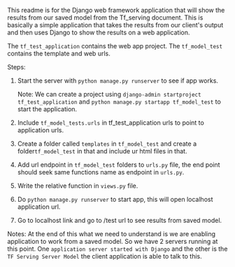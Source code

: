 This readme is for the Django web framework application that will show the results
from our saved model from the Tf_serving document. This is basically  a simple application that takes the results from our client's output
and then uses Django to show the results on a web application.

The `tf_test_application` contains the web app project.
The `tf_model_test` contains the template and web urls. 

Steps: 
1) Start the server with `python manage.py runserver` to see if app works.

    Note: We can create a project using `django-admin startproject tf_test_application` and `python manage.py startapp tf_model_test` to start the application.

2) Include  `tf_model_tests.urls` in tf_test_application urls to point to application urls.

3) Create a folder called `templates` in `tf_model_test` and create a folder`tf_model_test` in that and include ur html files in that.

4) Add url endpoint in `tf_model_test` folders to `urls.py` file, the end point should seek same functions name as endpoint in `urls.py`.

5) Write the relative function in `views.py` file. 

6) Do `python manage.py runserver` to start app, this will open localhost application url. 

7) Go to localhost link and go to /test url to see results from saved model. 

Notes: At the end of this what we need to understand is we are enabling application to work from a saved model. So we have 2 servers running at this point. One `application server started with Django` and the other is the `TF Serving Server Model` the client application is able to talk to this. 